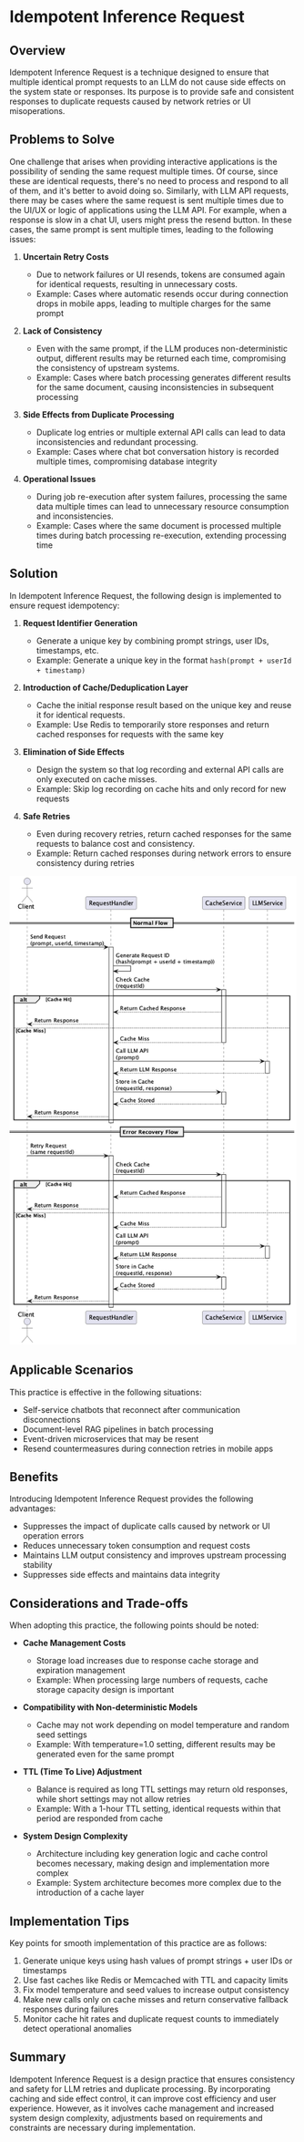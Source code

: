 # Idempotent Inference Request

## Overview

Idempotent Inference Request is a technique designed to ensure that multiple identical prompt requests to an LLM do not cause side effects on the system state or responses. Its purpose is to provide safe and consistent responses to duplicate requests caused by network retries or UI misoperations.

## Problems to Solve

One challenge that arises when providing interactive applications is the possibility of sending the same request multiple times. Of course, since these are identical requests, there's no need to process and respond to all of them, and it's better to avoid doing so. Similarly, with LLM API requests, there may be cases where the same request is sent multiple times due to the UI/UX or logic of applications using the LLM API. For example, when a response is slow in a chat UI, users might press the resend button. In these cases, the same prompt is sent multiple times, leading to the following issues:

1. **Uncertain Retry Costs**
   - Due to network failures or UI resends, tokens are consumed again for identical requests, resulting in unnecessary costs.
   - Example: Cases where automatic resends occur during connection drops in mobile apps, leading to multiple charges for the same prompt

2. **Lack of Consistency**
   - Even with the same prompt, if the LLM produces non-deterministic output, different results may be returned each time, compromising the consistency of upstream systems.
   - Example: Cases where batch processing generates different results for the same document, causing inconsistencies in subsequent processing

3. **Side Effects from Duplicate Processing**
   - Duplicate log entries or multiple external API calls can lead to data inconsistencies and redundant processing.
   - Example: Cases where chat bot conversation history is recorded multiple times, compromising database integrity

4. **Operational Issues**
   - During job re-execution after system failures, processing the same data multiple times can lead to unnecessary resource consumption and inconsistencies.
   - Example: Cases where the same document is processed multiple times during batch processing re-execution, extending processing time

## Solution

In Idempotent Inference Request, the following design is implemented to ensure request idempotency:

1. **Request Identifier Generation**
   - Generate a unique key by combining prompt strings, user IDs, timestamps, etc.
   - Example: Generate a unique key in the format `hash(prompt + userId + timestamp)`

2. **Introduction of Cache/Deduplication Layer**
   - Cache the initial response result based on the unique key and reuse it for identical requests.
   - Example: Use Redis to temporarily store responses and return cached responses for requests with the same key

3. **Elimination of Side Effects**
   - Design the system so that log recording and external API calls are only executed on cache misses.
   - Example: Skip log recording on cache hits and only record for new requests

4. **Safe Retries**
   - Even during recovery retries, return cached responses for the same requests to balance cost and consistency.
   - Example: Return cached responses during network errors to ensure consistency during retries

![img](uml/images/idempotent_inference_request_pattern.png)

## Applicable Scenarios

This practice is effective in the following situations:

- Self-service chatbots that reconnect after communication disconnections
- Document-level RAG pipelines in batch processing
- Event-driven microservices that may be resent
- Resend countermeasures during connection retries in mobile apps

## Benefits

Introducing Idempotent Inference Request provides the following advantages:

- Suppresses the impact of duplicate calls caused by network or UI operation errors
- Reduces unnecessary token consumption and request costs
- Maintains LLM output consistency and improves upstream processing stability
- Suppresses side effects and maintains data integrity

## Considerations and Trade-offs

When adopting this practice, the following points should be noted:

- **Cache Management Costs**
  - Storage load increases due to response cache storage and expiration management
  - Example: When processing large numbers of requests, cache storage capacity design is important

- **Compatibility with Non-deterministic Models**
  - Cache may not work depending on model temperature and random seed settings
  - Example: With temperature=1.0 setting, different results may be generated even for the same prompt

- **TTL (Time To Live) Adjustment**
  - Balance is required as long TTL settings may return old responses, while short settings may not allow retries
  - Example: With a 1-hour TTL setting, identical requests within that period are responded from cache

- **System Design Complexity**
  - Architecture including key generation logic and cache control becomes necessary, making design and implementation more complex
  - Example: System architecture becomes more complex due to the introduction of a cache layer

## Implementation Tips

Key points for smooth implementation of this practice are as follows:

1. Generate unique keys using hash values of prompt strings + user IDs or timestamps
2. Use fast caches like Redis or Memcached with TTL and capacity limits
3. Fix model temperature and seed values to increase output consistency
4. Make new calls only on cache misses and return conservative fallback responses during failures
5. Monitor cache hit rates and duplicate request counts to immediately detect operational anomalies

## Summary

Idempotent Inference Request is a design practice that ensures consistency and safety for LLM retries and duplicate processing. By incorporating caching and side effect control, it can improve cost efficiency and user experience. However, as it involves cache management and increased system design complexity, adjustments based on requirements and constraints are necessary during implementation.
